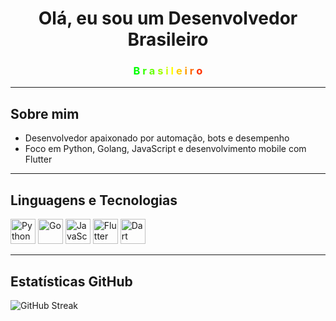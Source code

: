 <h1 align="center">Olá, eu sou um Desenvolvedor Brasileiro</h1>

<h3 align="center">
  <span style="color:#00FF00">B</span>
  <span style="color:#33FF00">r</span>
  <span style="color:#66FF00">a</span>
  <span style="color:#99FF00">s</span>
  <span style="color:#CCFF00">i</span>
  <span style="color:#FFFF00">l</span>
  <span style="color:#FFCC00">e</span>
  <span style="color:#FF9900">i</span>
  <span style="color:#FF6600">r</span>
  <span style="color:#FF3300">o</span>
</h3>

---

## Sobre mim

- Desenvolvedor apaixonado por automação, bots e desempenho
- Foco em Python, Golang, JavaScript e desenvolvimento mobile com Flutter

---

## Linguagens e Tecnologias

<p align="left">
  <img src="https://cdn.jsdelivr.net/gh/devicons/devicon/icons/python/python-original.svg" width="40" alt="Python"/>
  <img src="https://cdn.jsdelivr.net/gh/devicons/devicon/icons/go/go-original.svg" width="40" alt="Go"/>
  <img src="https://cdn.jsdelivr.net/gh/devicons/devicon/icons/javascript/javascript-original.svg" width="40" alt="JavaScript"/>
  <img src="https://cdn.jsdelivr.net/gh/devicons/devicon/icons/flutter/flutter-original.svg" width="40" alt="Flutter"/>
  <img src="https://cdn.jsdelivr.net/gh/devicons/devicon/icons/dart/dart-original.svg" width="40" alt="Dart"/>
</p>

---

## Estatísticas GitHub

<p align="left">
  <img src="https://github-readme-streak-stats.herokuapp.com/?user=SEU_USUARIO&theme=default" alt="GitHub Streak"/>
</p>
